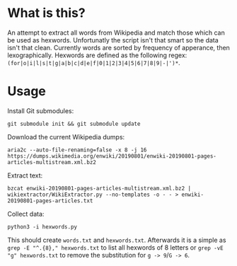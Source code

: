 # What is this?

An attempt to extract all words from Wikipedia and match those which can be used as hexwords. Unfortunatly the script isn't that smart so the data isn't that clean. Currently words are sorted by frequency of apperance, then lexographically. Hexwords are defined as the following regex: `(for|o|i|l|s|t|g|a|b|c|d|e|f|0|1|2|3|4|5|6|7|8|9|-|')*`. 


# Usage

Install Git submodules:

    git submodule init && git submodule update

Download the current Wikipedia dumps:

    aria2c --auto-file-renaming=false -x 8 -j 16 https://dumps.wikimedia.org/enwiki/20190801/enwiki-20190801-pages-articles-multistream.xml.bz2

Extract text:
    
    bzcat enwiki-20190801-pages-articles-multistream.xml.bz2 | wikiextractor/WikiExtractor.py --no-templates -o - - > enwiki-20190801-pages-articles.txt

Collect data:
    
    python3 -i hexwords.py 

This should create `words.txt` and `hexwords.txt`. Afterwards it is a simple as `grep -E "^.{8}," hexwords.txt` to list all hexwords of 8 letters or `grep -vE "g" hexwords.txt` to remove the substitution for `g -> 9`/`G -> 6`.
